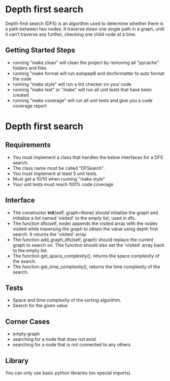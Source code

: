 # Depth first search

Depth-first search (DFS) is an algorithm used to determine whether there is a path between two nodes. It traverse down one single path in a graph, until it can’t traverse any further, checking one child node at a time.

## Getting Started Steps

- running "make clean" will clean the project by removing all "pycache" folders and files
- running "make format will run autopep8 and docformatter to auto format the code
- running "make style" will run a lint checker on your code
- running "make test" or "make" will run all unit tests that have been created
- running "make coverage" will run all unit tests and give you a code coverage report

# Depth first search

## Requirements

- You must implement a class that handles the below interfaces for a DFS search.
- The class name must be called "DFSearch".
- You must implement at least 5 unit tests.
- Must get a 10/10 when running "make style"
- Your unit tests must reach 100% code coverage

## Interface

- The constructor __init__(self, graph=None) should initialize the graph and initialize a list named 'visited' to the empty list, used in dfs.
- The function dfs(self, node) appends the visited array with the nodes visited while traversing the graph to obtain the value using depth first search. It returns the 'visited' array.
- The function add_graph_dfs(self, graph) should replace the current graph to search on. This function should also set the 'visited' array back to the empty list.
- The function get_space_complexity(), returns the space complexity of the search.
- The function get_time_complexity(), returns the time complexity of the search.

## Tests

- Space and time complexity of the sorting algorithm.
- Search for the given value

## Corner Cases

- empty graph
- searching for a node that does not exist
- searching for a node that is not connected to any others

## Library

You can only use basic python libraries (no special imports).

